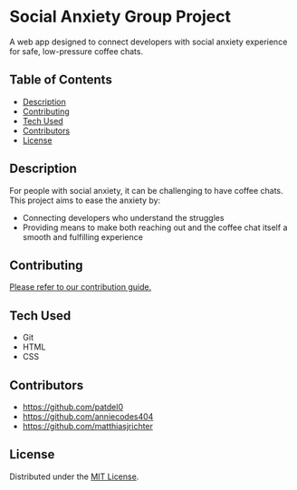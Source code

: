 # Social Anxiety Group Project
A web app designed to connect developers with social anxiety experience for safe, low-pressure coffee chats.

## Table of Contents
- [Description](#description)
- [Contributing](#contributing)
- [Tech Used](#tech-used)
- [Contributors](#contributors)
- [License](#license)

## Description
For people with social anxiety, it can be challenging to have coffee chats. This project aims to ease the anxiety by:
- Connecting developers who understand the struggles
- Providing means to make both reaching out and the coffee chat itself a smooth and fulfilling experience

## Contributing
[Please refer to our contribution guide.](docs/CONTRIBUTING.md)

## Tech Used
- Git
- HTML
- CSS

## Contributors
- https://github.com/patdel0
- https://github.com/anniecodes404
- https://github.com/matthiasjrichter

## License
Distributed under the [MIT License](https://choosealicense.com/licenses/mit/).